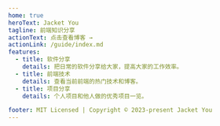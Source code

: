 ```yaml
---
home: true
heroText: Jacket You
tagline: 前端知识分享
actionText: 点击查看博客 →
actionLink: /guide/index.md
features:
  - title: 软件分享
    details: 把日常的软件分享给大家，提高大家的工作效率。
  - title: 前端技术
    details: 查看当前前端的热门技术和博客。
  - title: 项目分享
    details: 个人项目和他人做的优秀项目一览。

footer: MIT Licensed | Copyright © 2023-present Jacket You
---
```


